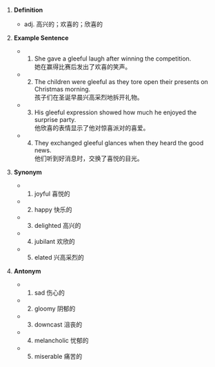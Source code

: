1. **Definition**
    
    - adj. 高兴的；欢喜的；欣喜的
2. **Example Sentence**
    
    - 1. She gave a gleeful laugh after winning the competition.  
            她在赢得比赛后发出了欢喜的笑声。
    - 2. The children were gleeful as they tore open their presents on Christmas morning.  
            孩子们在圣诞早晨兴高采烈地拆开礼物。
    - 3. His gleeful expression showed how much he enjoyed the surprise party.  
            他欣喜的表情显示了他对惊喜派对的喜爱。
    - 4. They exchanged gleeful glances when they heard the good news.  
            他们听到好消息时，交换了喜悦的目光。
3. **Synonym**
    
    - 1. joyful 喜悦的
    - 2. happy 快乐的
    - 3. delighted 高兴的
    - 4. jubilant 欢欣的
    - 5. elated 兴高采烈的
4. **Antonym**
    
    - 1. sad 伤心的
    - 2. gloomy 阴郁的
    - 3. downcast 沮丧的
    - 4. melancholic 忧郁的
    - 5. miserable 痛苦的